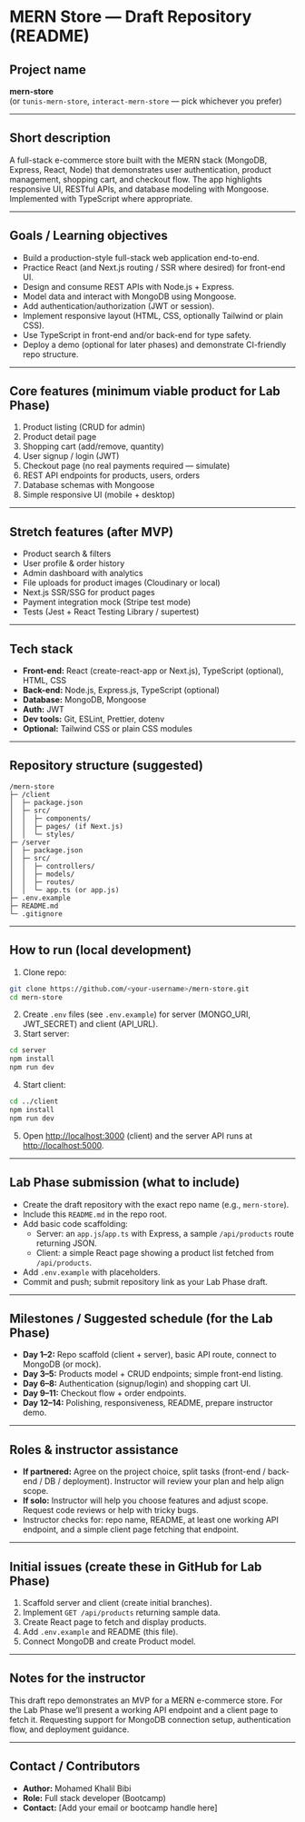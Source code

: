 # MERN Store — Draft Repository (README)

## Project name
**mern-store**  
(or `tunis-mern-store`, `interact-mern-store` — pick whichever you prefer)

---

## Short description
A full-stack e-commerce store built with the MERN stack (MongoDB, Express, React, Node) that demonstrates user authentication, product management, shopping cart, and checkout flow. The app highlights responsive UI, RESTful APIs, and database modeling with Mongoose. Implemented with TypeScript where appropriate.

---

## Goals / Learning objectives
- Build a production-style full-stack web application end-to-end.  
- Practice React (and Next.js routing / SSR where desired) for front-end UI.  
- Design and consume REST APIs with Node.js + Express.  
- Model data and interact with MongoDB using Mongoose.  
- Add authentication/authorization (JWT or session).  
- Implement responsive layout (HTML, CSS, optionally Tailwind or plain CSS).  
- Use TypeScript in front-end and/or back-end for type safety.  
- Deploy a demo (optional for later phases) and demonstrate CI-friendly repo structure.  

---

## Core features (minimum viable product for Lab Phase)
1. Product listing (CRUD for admin)  
2. Product detail page  
3. Shopping cart (add/remove, quantity)  
4. User signup / login (JWT)  
5. Checkout page (no real payments required — simulate)  
6. REST API endpoints for products, users, orders  
7. Database schemas with Mongoose  
8. Simple responsive UI (mobile + desktop)  

---

## Stretch features (after MVP)
- Product search & filters  
- User profile & order history  
- Admin dashboard with analytics  
- File uploads for product images (Cloudinary or local)  
- Next.js SSR/SSG for product pages  
- Payment integration mock (Stripe test mode)  
- Tests (Jest + React Testing Library / supertest)  

---

## Tech stack
- **Front-end:** React (create-react-app or Next.js), TypeScript (optional), HTML, CSS  
- **Back-end:** Node.js, Express.js, TypeScript (optional)  
- **Database:** MongoDB, Mongoose  
- **Auth:** JWT  
- **Dev tools:** Git, ESLint, Prettier, dotenv  
- **Optional:** Tailwind CSS or plain CSS modules  

---

## Repository structure (suggested)
```
/mern-store
├─ /client            
│  ├─ package.json
│  ├─ src/
│  │  ├─ components/
│  │  ├─ pages/ (if Next.js)
│  │  └─ styles/
├─ /server
│  ├─ package.json
│  ├─ src/
│  │  ├─ controllers/
│  │  ├─ models/
│  │  ├─ routes/
│  │  └─ app.ts (or app.js)
├─ .env.example
├─ README.md
└─ .gitignore
```

---

## How to run (local development)
1. Clone repo:  
```bash
git clone https://github.com/<your-username>/mern-store.git
cd mern-store
```

2. Create `.env` files (see `.env.example`) for server (MONGO_URI, JWT_SECRET) and client (API_URL).  
3. Start server:  
```bash
cd server
npm install
npm run dev
```

4. Start client:  
```bash
cd ../client
npm install
npm run dev
```

5. Open [http://localhost:3000](http://localhost:3000) (client) and the server API runs at [http://localhost:5000](http://localhost:5000).  

---

## Lab Phase submission (what to include)
- Create the draft repository with the exact repo name (e.g., `mern-store`).  
- Include this `README.md` in the repo root.  
- Add basic code scaffolding:  
  - Server: an `app.js`/`app.ts` with Express, a sample `/api/products` route returning JSON.  
  - Client: a simple React page showing a product list fetched from `/api/products`.  
- Add `.env.example` with placeholders.  
- Commit and push; submit repository link as your Lab Phase draft.  

---

## Milestones / Suggested schedule (for the Lab Phase)
- **Day 1–2:** Repo scaffold (client + server), basic API route, connect to MongoDB (or mock).  
- **Day 3–5:** Products model + CRUD endpoints; simple front-end listing.  
- **Day 6–8:** Authentication (signup/login) and shopping cart UI.  
- **Day 9–11:** Checkout flow + order endpoints.  
- **Day 12–14:** Polishing, responsiveness, README, prepare instructor demo.  

---

## Roles & instructor assistance
- **If partnered:** Agree on the project choice, split tasks (front-end / back-end / DB / deployment). Instructor will review your plan and help align scope.  
- **If solo:** Instructor will help you choose features and adjust scope. Request code reviews or help with tricky bugs.  
- Instructor checks for: repo name, README, at least one working API endpoint, and a simple client page fetching that endpoint.  

---

## Initial issues (create these in GitHub for Lab Phase)
1. Scaffold server and client (create initial branches).  
2. Implement `GET /api/products` returning sample data.  
3. Create React page to fetch and display products.  
4. Add `.env.example` and README (this file).  
5. Connect MongoDB and create Product model.  

---

## Notes for the instructor
This draft repo demonstrates an MVP for a MERN e-commerce store. For the Lab Phase we’ll present a working API endpoint and a client page to fetch it. Requesting support for MongoDB connection setup, authentication flow, and deployment guidance.  

---

## Contact / Contributors
- **Author:** Mohamed Khalil Bibi  
- **Role:** Full stack developer (Bootcamp)  
- **Contact:** [Add your email or bootcamp handle here]  
